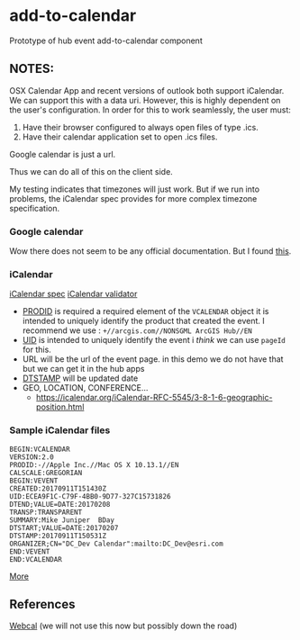 # add-to-calendar

Prototype of hub event add-to-calendar component

## NOTES:

OSX Calendar App and recent versions of outlook both support iCalendar. We can support this with a data uri. However, this is highly dependent on the user's configuration. In order for this to work seamlessly, the user must:
1. Have their browser configured to always open files of type .ics.
2. Have their calendar application set to open .ics files.

Google calendar is just a url.

Thus we can do all of this on the client side.

My testing indicates that timezones will just work. But if we run into problems, the iCalendar spec provides for more complex timezone specification.

### Google calendar

Wow there does not seem to be any official documentation. But I found [this](https://stackoverflow.com/questions/22757908/google-calendar-render-action-template-parameter-documentation).

### iCalendar

[iCalendar spec](https://icalendar.org/RFC-Specifications/iCalendar-RFC-5545/)
[iCalendar validator](https://icalendar.org/validator.html)

- [PRODID](https://icalendar.org/iCalendar-RFC-5545/3-7-3-product-identifier.html) is required a required element of the `VCALENDAR` object it is intended to uniquely identify the product that created the event. I recommend we use : `+//arcgis.com//NONSGML ArcGIS Hub//EN`
- [UID](https://icalendar.org/iCalendar-RFC-5545/3-8-4-7-unique-identifier.html) is intended to uniquely identify the event i _think_ we can use `pageId` for this.
- URL will be the url of the event page. in this demo we do not have that but we can get it in the hub apps
- [DTSTAMP](https://icalendar.org/iCalendar-RFC-5545/3-8-7-2-date-time-stamp.html) will be updated date
- GEO, LOCATION, CONFERENCE...
  - https://icalendar.org/iCalendar-RFC-5545/3-8-1-6-geographic-position.html


### Sample iCalendar files

```
BEGIN:VCALENDAR
VERSION:2.0
PRODID:-//Apple Inc.//Mac OS X 10.13.1//EN
CALSCALE:GREGORIAN
BEGIN:VEVENT
CREATED:20170911T151430Z
UID:ECEA9F1C-C79F-4BB0-9D77-327C15731826
DTEND;VALUE=DATE:20170208
TRANSP:TRANSPARENT
SUMMARY:Mike Juniper  BDay
DTSTART;VALUE=DATE:20170207
DTSTAMP:20170911T150531Z
ORGANIZER;CN="DC_Dev Calendar":mailto:DC_Dev@esri.com
END:VEVENT
END:VCALENDAR
```

[More](https://icalendar.org/iCalendar-RFC-5545/4-icalendar-object-examples.html)

## References

[Webcal](https://en.wikipedia.org/wiki/Webcal) (we will not use this now but possibly down the road)
